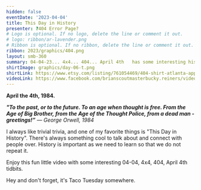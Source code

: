 ```yaml
---
hidden: false
eventDate: '2023-04-04'
title: This Day in History
presenter: ?404 Error Page?
# Logo is optional. If no logo, delete the line or comment it out.
# logo: ribbon/ar-lavender.png
# Ribbon is optional. If no ribbon, delete the line or comment it out.
ribbon: 2023/graphics/404.png
layout: smb-360
summary: 04-04-23... 4x4... 404... April 4th   has some interesting history
shirtImage: graphics/day-06-t.png
shirtLink: https://www.etsy.com/listing/761054469/404-shirt-atlanta-apparel-atlanta-shirt?ga_order=most_relevant&ga_search_type=all&ga_view_type=gallery&ga_search_query=atlanta+404+tshirt&ref=sc_gallery-1-1&sts=1&plkey=10cd667c8a9c5fed43033f3df3f108afdd638d45%3A761054469
videoLink: https://www.facebook.com/brianscoutmasterbucky.reiners/videos/216443877657306
---
```

**April the 4th, 1984.**

***"To the past, or to the future. To an age when thought is free. From the Age of Big Brother, from the Age of the Thought Police, from a dead man - greetings!”*** *― George Orwell, 1984*

I always like trivial trivia, and one of my favorite things is "This Day in History". There's always something cool to talk about and connect with people over.  History is important as we need to learn so that we do not repeat it.

Enjoy this fun little video with some interesting 04-04, 4x4, 404, April 4th tidbits.

Hey and don't forget, it's Taco Tuesday somewhere.
